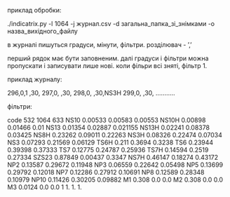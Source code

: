 
приклад обробки:

./indicatrix.py -l 1064 -j журнал.csv -d загальна_папка_зі_знімками -o назва_вихідного_файлу

в журналі пишуться градуси, мінути, фільтри. 
розділювач - ’,’

перший рядок має бути заповненим.
далі градуси і фільтри можна пропускати і записувати лише нові.
коли фільри всі зняті, фільтр 1.

приклад журналу:

296,0,1
,30,
297,0,
,30,
298,0,
,30,NS3H
299,0,
,30,
...........


фільтри:

code	532	1064	633
NS10	0.00533	0.00583	0.00553
NS10H	0.00898	0.01466	0.01
NS13	0.01354	0.02887	0.021155
NS13H	0.02241	0.08378	0.03425
NS8H	0.23262	0.09011	0.22263
NS3H	0.08326	0.22474	0.07034
NS3	0.07293	0.21569	0.06129
TS6H	0.211	0.3694	0.3238
TS6	0.23944	0.39398	0.37333
TS7	0.12775	0.24787	0.25936
TS7H	0.14594	0.2519	0.27334
SZS23	0.87849	0.00437	0.3347
NS7H	0.46147	0.18274	0.43172
NP2	0.13587	0.29672	0.11948
NP3	0.06559	0.22642	0.05498
NP5	0.13699	0.29792	0.12018
NP7	0.12286	0.27912	0.10691
NP8	0.12589	0.28348	0.10979
NP10	0.11426	0.30205	0.09882
M1	0.308	0.0	0.0
M2	0.308	0.0	0.0
M3	0.0124	0.0	0.0
1	1.	1.	1.
